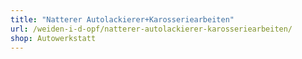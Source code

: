 ```yaml
---
title: "Natterer Autolackierer+Karosseriearbeiten"
url: /weiden-i-d-opf/natterer-autolackierer-karosseriearbeiten/
shop: Autowerkstatt
---
```

